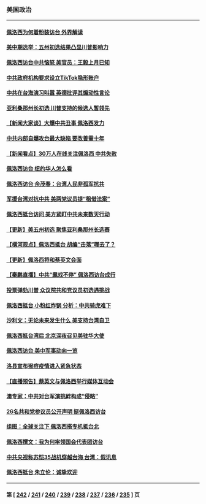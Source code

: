 ### 美国政治
---
#### [佩洛西为何着粉装访台 外界解读](../../pages/ncid1078159/n13794865.md) 
#### [美中期选举：五州初选结果凸显川普影响力](../../pages/ncid1078159/n13794728.md) 
#### [佩洛西访台中共恼怒 美官员：王毅上月已知](../../pages/ncid1078159/n13794764.md) 
#### [中共政府机构要求设立TikTok隐形账户](../../pages/ncid1078159/n13794855.md) 
#### [中共在台海演习叫嚣 英德批评其煽动性言论](../../pages/ncid1078159/n13794857.md) 
#### [亚利桑那州长初选 川普支持的候选人暂领先](../../pages/ncid1078159/n13794110.md) 
#### [【新闻大家谈】大爆中共丑事 佩洛西发力](../../pages/ncid1078159/n13794750.md) 
#### [中共内部自爆攻台最大缺陷 要改善需十年](../../pages/ncid1078159/n13794675.md) 
#### [【新闻看点】30万人在线关注佩洛西 中共失败](../../pages/ncid1078159/n13794183.md) 
#### [佩洛西访台 纽约华人怎么看](../../pages/ncid1078159/n13794402.md) 
#### [佩洛西访台 余茂春：台湾人民非孤军抗共](../../pages/ncid1078159/n13794306.md) 
#### [军援台湾对抗中共 美两党议员提“租借法案”](../../pages/ncid1078159/n13794299.md) 
#### [佩洛西抵台访问 美方紧盯中共未来数天行动](../../pages/ncid1078159/n13794244.md) 
#### [【更新】美五州初选 聚焦亚利桑那州长选赛](../../pages/ncid1078159/n13794067.md) 
#### [【横河观点】佩洛西抵台 胡编“击落”哪去了？](../../pages/ncid1078159/n13794186.md) 
#### [【更新】佩洛西将和蔡英文会面](../../pages/ncid1078159/n13794177.md) 
#### [【秦鹏直播】中共“飙戏不停” 佩洛西访台成行](../../pages/ncid1078159/n13793517.md) 
#### [投票弹劾川普 众议院共和党议员初选遇挑战](../../pages/ncid1078159/n13794066.md) 
#### [佩洛西抵台 小粉红炸锅 分析：中共骑虎难下](../../pages/ncid1078159/n13794147.md) 
#### [沙利文：无论未来发生什么 美支持台湾自卫](../../pages/ncid1078159/n13794164.md) 
#### [佩洛西抵台湾后 北京深夜召见美驻华大使](../../pages/ncid1078159/n13794155.md) 
#### [佩洛西访台 美中军事动向一览](../../pages/ncid1078159/n13794165.md) 
#### [洛县宣布猴痘疫情进入紧急状态](../../pages/ncid1078159/n13794174.md) 
#### [【直播预告】蔡英文与佩洛西举行媒体互动会](../../pages/ncid1078159/n13794125.md) 
#### [澳专家：中共对台军演挑衅构成“侵略”](../../pages/ncid1078159/n13794132.md) 
#### [26名共和党参议员公开声明 挺佩洛西访台](../../pages/ncid1078159/n13794116.md) 
#### [组图：全球关注下 佩洛西搭专机抵台北](../../pages/ncid1078159/n13794104.md) 
#### [佩洛西撰文：我为何率领国会代表团访台](../../pages/ncid1078159/n13794094.md) 
#### [中共央视称苏恺35战机穿越台海 台湾：假讯息](../../pages/ncid1078159/n13794103.md) 
#### [佩洛西抵台 朱立伦：诚挚欢迎](../../pages/ncid1078159/n13794087.md) 

---
#### 第 [ [242](./242.md) / [241](./241.md) / [240](./240.md) / [239](./239.md) / [238](./238.md) / [237](./237.md) / [236](./236.md) / [235](./235.md) ] 页
